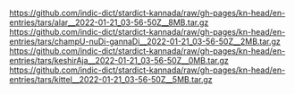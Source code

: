 https://github.com/indic-dict/stardict-kannada/raw/gh-pages/kn-head/en-entries/tars/alar__2022-01-21_03-56-50Z__8MB.tar.gz  
https://github.com/indic-dict/stardict-kannada/raw/gh-pages/kn-head/en-entries/tars/champU-nuDi-gannaDi__2022-01-21_03-56-50Z__2MB.tar.gz  
https://github.com/indic-dict/stardict-kannada/raw/gh-pages/kn-head/en-entries/tars/keshirAja__2022-01-21_03-56-50Z__0MB.tar.gz  
https://github.com/indic-dict/stardict-kannada/raw/gh-pages/kn-head/en-entries/tars/kittel__2022-01-21_03-56-50Z__5MB.tar.gz  
